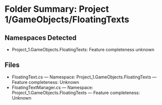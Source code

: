 # Folder Summary: Project 1/GameObjects/FloatingTexts

## Namespaces Detected
- Project_1.GameObjects.FloatingTexts: Feature completeness unknown

## Files
- FloatingText.cs — Namespace: Project_1.GameObjects.FloatingTexts — Feature completeness: Unknown
- FloatingTextManager.cs — Namespace: Project_1.GameObjects.FloatingTexts — Feature completeness: Unknown
